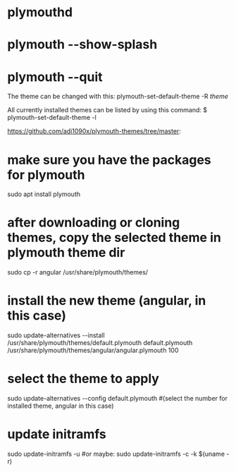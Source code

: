 # plymouthd
# plymouth --show-splash
# plymouth --quit

The theme can be changed with this:
plymouth-set-default-theme -R _theme_

All currently installed themes can be listed by using this command:
$ plymouth-set-default-theme -l



https://github.com/adi1090x/plymouth-themes/tree/master:

# make sure you have the packages for plymouth
sudo apt install plymouth

# after downloading or cloning themes, copy the selected theme in plymouth theme dir
sudo cp -r angular /usr/share/plymouth/themes/

# install the new theme (angular, in this case)
sudo update-alternatives --install /usr/share/plymouth/themes/default.plymouth default.plymouth /usr/share/plymouth/themes/angular/angular.plymouth 100

# select the theme to apply
sudo update-alternatives --config default.plymouth
#(select the number for installed theme, angular in this case)

# update initramfs
sudo update-initramfs -u
#or maybe:
sudo update-initramfs -c -k $(uname -r)